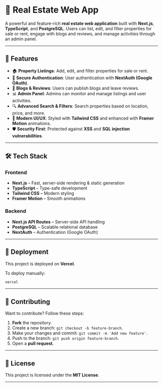 # 🏡 Real Estate Web App

A powerful and feature-rich **real estate web application** built with **Next.js**, **TypeScript**, and **PostgreSQL**. Users can list, edit, and filter properties for sale or rent, engage with blogs and reviews, and manage activities through an admin panel.

---

## 🚀 Features

- 🏠 **Property Listings**: Add, edit, and filter properties for sale or rent.
- 🔐 **Secure Authentication**: User authentication with **NextAuth (Google OAuth)**.
- 📝 **Blogs & Reviews**: Users can publish blogs and leave reviews.
- 📊 **Admin Panel**: Admins can monitor and manage listings and user activities.
- 🔍 **Advanced Search & Filters**: Search properties based on location, price, and more.
- 🎨 **Modern UI/UX**: Styled with **Tailwind CSS** and enhanced with **Framer Motion** animations.
- 🛡️ **Security First**: Protected against **XSS** and **SQL injection vulnerabilities**.

---

## 🛠️ Tech Stack

### **Frontend**
- **Next.js** – Fast, server-side rendering & static generation
- **TypeScript** – Type-safe development
- **Tailwind CSS** – Modern styling
- **Framer Motion** – Smooth animations

### **Backend**
- **Next.js API Routes** – Server-side API handling
- **PostgreSQL** – Scalable relational database
- **NextAuth** – Authentication (Google OAuth)

---

## 🚀 Deployment

This project is deployed on **Vercel**.

To deploy manually:
```sh
vercel
```

---

## 🤝 Contributing

Want to contribute? Follow these steps:

1. **Fork** the repository.
2. Create a new branch: `git checkout -b feature-branch`.
3. Make your changes and commit: `git commit -m 'Add new feature'`.
4. Push to the branch: `git push origin feature-branch`.
5. Open a **pull request**.

---

## 📄 License

This project is licensed under the **MIT License**.

---
